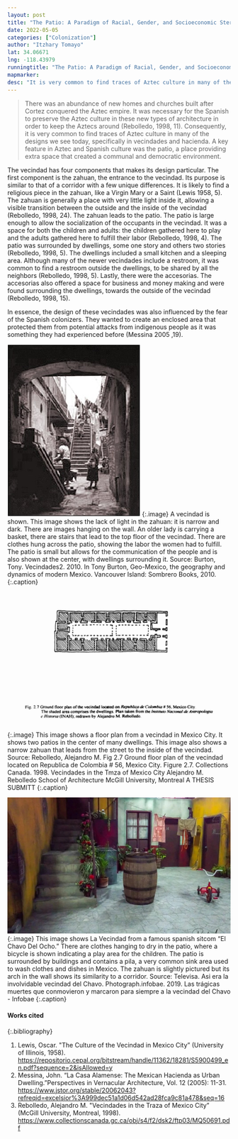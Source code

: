 ```yaml
---
layout: post
title: "The Patio: A Paradigm of Racial, Gender, and Socioeconomic Stereotypes"
date: 2022-05-05
categories: ["Colonization"]
author: "Itzhary Tomayo"
lat: 34.06671
lng: -118.43979
runningtitle: "The Patio: A Paradigm of Racial, Gender, and Socioeconomic Stereotype"
mapmarker: 
desc: "It is very common to find traces of Aztec culture in many of the designs we see today, specifically in vecindades and hacienda. A key feature in Aztec and Spanish culture was the patio, a place providing extra space that created a communal and democratic environment."
---
```

 >There was an abundance of new homes and churches built after Cortez conquered the Aztec empire. It was necessary for the Spanish to preserve the Aztec culture in these new types of architecture in order to keep the Aztecs around (Rebolledo, 1998, 11). Consequently, it is very common to find traces of Aztec culture in many of the designs we see today, specifically in vecindades and hacienda. A key feature in Aztec and Spanish culture was the patio, a place providing extra space that created a communal and democratic environment.
 >
The vecindad has four components that makes its design particular. The first component is the zahuan, the entrance to the vecindad. Its purpose is similar to that of a corridor with a few unique differences. It is likely to find a religious piece in the zahuan, like a Virgin Mary or a Saint (Lewis 1958, 5). The zahuan is generally a place with very little light inside it, allowing a visible transition between the outside and the inside of the vecindad (Rebolledo, 1998, 24). The zahuan leads to the patio. The patio is large enough to allow the socialization of the occupants in the vecindad. It was a space for both the children and adults: the children gathered here to play and the adults gathered here to fulfill their labor (Rebolledo, 1998, 4). The patio was surrounded by dwellings, some one story and others two stories (Rebolledo, 1998, 5). The dwellings included a small kitchen and a sleeping area. Although many of the newer vecindades include a restroom, it was common to find a restroom outside the dwellings, to be shared by all the neighbors (Rebolledo, 1998, 5). Lastly, there were the accesorias. The accesorias also offered a space for business and money making and were found surrounding the dwellings, towards the outside of the vecindad (Rebolledo, 1998, 15). 
>
In essence, the design of these vecindades was also influenced by the fear of the Spanish colonizers. They wanted to create an enclosed area that protected them from potential attacks from indigenous people as it was something they had experienced before (Messina 2005 ,19).

![A Vecindad in Mexico City](images/vecindad_phase1_image1.jpg)
  {:.image} 
A vecindad is shown. This image shows the lack of light in the zahuan: it is narrow and dark. There are images hanging on the wall. An older lady is carrying a basket, there are stairs that lead to the top floor of the vecindad. There are clothes hung across the patio, showing the labor the women had to fulfill. The patio is small but allows for the communication of the people and is also shown at the center, with dwellings surrounding it. Source: Burton, Tony. Vecindades2. 2010. In Tony Burton, Geo-Mexico, the geography and dynamics of modern Mexico. Vancouver Island: Sombrero Books, 2010.
  {:.caption} 

![The Floor Plan of A Vecindad](images/vecindad_floor_plan_phase1_image2.jpg)
   {:.image} 
This image shows a floor plan from a vecindad in Mexico City. It shows two patios in the center of many dwellings. This image also shows a narrow zahuan that leads from the street to the inside of the vecindad.
Source: Rebolledo, Alejandro M. Fig 2.7 Ground floor plan of the vecindad located on Republica de Colombia # 56, Mexico City. Figure 2.7. Collections Canada. 1998. Vecindades in the Tmza of Mexico City Alejandro M. Rebolledo School of Architecture McGill University, Montreal A THESIS SUBMITT
   {:.caption} 
   
![La Vecindad del Chavo del Ocho](images/vecindad_del_chavo_phase1_image3.jpg)
   {:.image} 
This image shows La Vecindad from a famous spanish sitcom “El Chavo Del Ocho.” There are clothes hanging to dry in the patio, where a bicycle is shown indicating a play area for the children. The patio is surrounded by buildings and contains a pila, a very common sink area used to wash clothes and dishes in Mexico. The zahuan is slightly pictured but its arch in the wall shows its similarity to a corridor.
Source: Televisa. Asi era la involvidable vecindad del Chavo. Photograph.infobae. 2019. Las trágicas muertes que conmovieron y marcaron para siempre a la vecindad del Chavo - Infobae
   {:.caption} 

#### Works cited

{:.bibliography}
1. Lewis, Oscar. "The Culture of the Vecindad in Mexico City” (University of Illinois, 1958). https://repositorio.cepal.org/bitstream/handle/11362/18281/S5900499_en.pdf?sequence=2&isAllowed=y
2. Messina, John. “La Casa Alamense: The Mexican Hacienda as Urban Dwelling.”Perspectives in Vernacular Architecture, Vol.  12 (2005): 11-31. https://www.jstor.org/stable/20062043?refreqid=excelsior%3A999dec51a1d06d542ad28fca9c81a478&seq=16
3. Rebolledo, Alejandro M. "Vecindades in the Traza of Mexico City” (McGill University, Montreal, 1998). https://www.collectionscanada.gc.ca/obj/s4/f2/dsk2/ftp03/MQ50691.pdf
